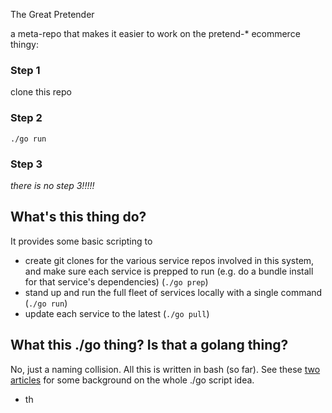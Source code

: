 The Great Pretender

a meta-repo that makes it easier to work on the pretend-* ecommerce thingy:

### Step 1
clone this repo

### Step 2
`./go run`

### Step 3
*there is no step 3!!!!!*


## What's this thing do?
It provides some basic scripting to
- create git clones for the various service repos involved in this system, and make sure each service is prepped to run (e.g. do a bundle install for that service's dependencies) (`./go prep`)
- stand up and run the full fleet of services locally with a single command (`./go run`)
- update each service to the latest (`./go pull`)

## What this ./go thing? Is that a golang thing?
No, just a naming collision. All this is written in bash (so far). See these [two](https://www.thoughtworks.com/insights/blog/praise-go-script-part-i) [articles](https://www.thoughtworks.com/insights/blog/praise-go-script-part-ii) for some background on the whole ./go script idea.
- th
